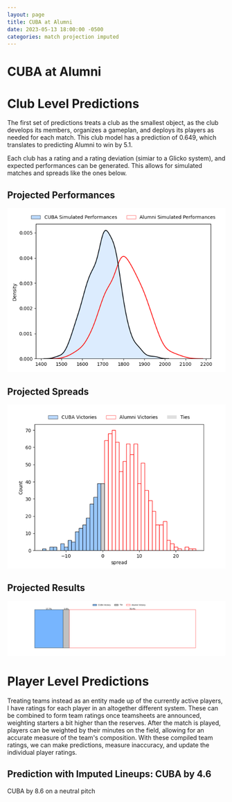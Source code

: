 ```yaml
---  
layout: page  
title: CUBA at Alumni  
date: 2023-05-13 18:00:00 -0500  
categories: match projection imputed  
---
```

# CUBA at Alumni

# Club Level Predictions


The first set of predictions treats a club as the smallest object, as the club develops its members, organizes a gameplan, and deploys its players as needed for each match. This club model has a prediction of 0.649, which translates to predicting Alumni to win by 5.1.

Each club has a rating and a rating deviation (simiar to a Glicko system), and expected performances can be generated. This allows for simulated matches and spreads like the ones below.
## Projected Performances


![Projected Performances](plots/performances_2023-05-13-Alumni-CUBA.png)
## Projected Spreads


![Projected Spreads](plots/spreads_2023-05-13-Alumni-CUBA.png)
## Projected Results


![Projected Results](plots/resultbar_2023-05-13-Alumni-CUBA.png)
# Player Level Predictions


Treating teams instead as an entity made up of the currently active players, I have ratings for each player in an altogether different system. These can be combined to form team ratings once teamsheets are announced, weighting starters a bit higher than the reserves. After the match is played, players can be weighted by their minutes on the field, allowing for an accurate measure of the team's composition. With these compiled team ratings, we can make predictions, measure inaccuracy, and update the individual player ratings.
## Prediction with Imputed Lineups: CUBA by 4.6


CUBA by 8.6 on a neutral pitch

